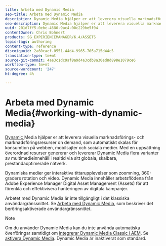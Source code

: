 ```yaml
---
title: Arbeta med Dynamic Media
seo-title: Arbeta med Dynamic Media
description: Dynamic Media hjälper er att leverera visuella marknadsförings- och marknadsföringsresurser on demand, som automatiskt skalas för konsumtion på webben, mobiler och sociala medier. Med en uppsättning överordnad resurser genererar och levererar Dynamic Media flera varianter av multimediematerial i realtid via sitt globala, skalbara, prestandaoptimerade nätverk
seo-description: Dynamic Media hjälper er att leverera visuella marknadsförings- och marknadsföringsresurser on demand, som automatiskt skalas för konsumtion på webben, mobiler och sociala medier. Med en uppsättning överordnad resurser genererar och levererar Dynamic Media flera varianter av multimediematerial i realtid via sitt globala, skalbara, prestandaoptimerade nätverk
uuid: 201d7ff5-0ebc-4680-9ac4-00c229be5f04
contentOwner: Chris Bohnert
products: SG_EXPERIENCEMANAGER/6.4/ASSETS
topic-tags: authoring
content-type: reference
discoiquuid: 2a60cacf-0551-44d4-9965-705a715d44c5
translation-type: tm+mt
source-git-commit: 4ae3c1dc9af8a9d4a3cdb8a30ed8d898e1079ce6
workflow-type: tm+mt
source-wordcount: '247'
ht-degree: 4%

---
```



# Arbeta med Dynamic Media{#working-with-dynamic-media}

[Dynamic ](https://www.adobe.com/solutions/web-experience-management/dynamic-media.html) Media hjälper er att leverera visuella marknadsförings- och marknadsföringsresurser on demand, som automatiskt skalas för konsumtion på webben, mobilsajter och sociala medier. Med en uppsättning överordnad resurser genererar och levererar Dynamic Media flera varianter av multimedieinnehåll i realtid via sitt globala, skalbara, prestandaoptimerade nätverk.

Dynamiska medier ger interaktiva tittarupplevelser som zoomning, 360-graders rotation och video. Dynamic Media innehåller arbetsflödena från Adobe Experience Manager Digital Asset Management (Assets) för att förenkla och effektivisera hanteringen av digitala kampanjer.

Arbetet med Dynamic Media är inte tillgängligt i det klassiska användargränssnittet. Se [Arbeta med Dynamic Media,](/help/assets/dynamic-media.md) som beskriver det beröringsaktiverade användargränssnittet.

>[!NOTE]
>
>Om du använder Dynamic Media kan du inte använda automatiska överföringar samtidigt om [integrerar Dynamic Media Classic i AEM](/help/sites-administering/scene7.md). Se [aktivera Dynamic Media](/help/assets/config-dynamic.md#enabling-dynamic-media). Dynamic Media är inaktiverat som standard.

